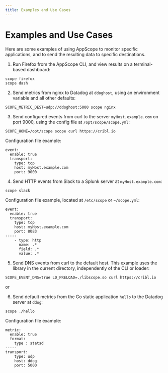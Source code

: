 ```yaml
---
title: Examples and Use Cases
---
```


# Examples and Use Cases

Here are some examples of using AppScope to monitor specific applications, and to send the resulting data to specific destinations.

1. Run Firefox from the AppScope CLI, and view results on a terminal-based dashboard:

```
scope firefox
scope dash
```

2. Send metrics from nginx to Datadog at `ddoghost`, using an environment variable and all other defaults:

```
SCOPE_METRIC_DEST=udp://ddoghost:5000 scope nginx
```

3. Send configured events from curl to the server `myHost.example.com` on port 9000, using the config file at `/opt/scope/scope.yml`:

```
SCOPE_HOME=/opt/scope scope curl https://cribl.io
```

Configuration file example:

```
event:
  enable: true
  transport:
    type: tcp
    host: myHost.example.com
    port: 9000
```

4. Send HTTP events from Slack to a Splunk server at `myHost.example.com`:

```
scope slack
```

Configuration file example, located at `/etc/scope` or `~/scope.yml`:

```
event:
  enable: true
  transport:
    type: tcp
    host: myHost.example.com
    port: 8083
-----
    - type: http
      name: .*
      field: .*
      value: .*
```

5. Send DNS events from curl to the default host. This example uses the library in the current directory, independently of the CLI or loader:

```
SCOPE_EVENT_DNS=true LD_PRELOAD=./libscope.so curl https://cribl.io
```

or

6. Send default metrics from the Go static application `hello` to the Datadog server at `ddog`:

```
scope ./hello
```

Configuration file example:

```
metric:
  enable: true
  format:
    type : statsd
-----
transport:
    type: udp
    host: ddog
    port: 5000
```
